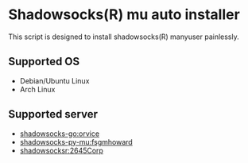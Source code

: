 # Shadowsocks(R) mu auto installer

This script is designed to install shadowsocks(R) manyuser painlessly.

## Supported OS

+ Debian/Ubuntu Linux
+ Arch Linux

## Supported server

+ [shadowsocks-go:orvice](https://github.com/orvice/shadowsocks-go)
+ [shadowsocks-py-mu:fsgmhoward](https://github.com/fsgmhoward/shadowsocks-py-mu)
+ [shadowsocksr:2645Corp](https://github.com/2645Corp/shadowsocksr)
